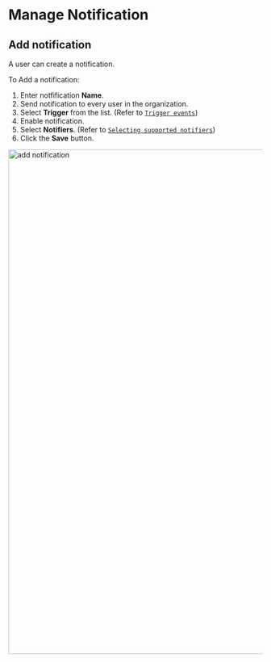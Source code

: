 # Manage Notification

## Add notification

A user can create a notification. 

To Add a notification:

1. Enter notfification **Name**.
1. Send notification to every user in the organization. 
1. Select **Trigger** from the list. (Refer to [`Trigger events`](../manage-notifications/triggering-events.md))
1. Enable notification.
1. Select **Notifiers**. (Refer to [`Selecting supported notifiers`](../manage-notifications/supported-notifiers.md))
1. Click the **Save** button.

<img src="/thehive/configure-organization/manage-notifications/add_notification.png" alt="add notification" width="1000" height="1000"/>


